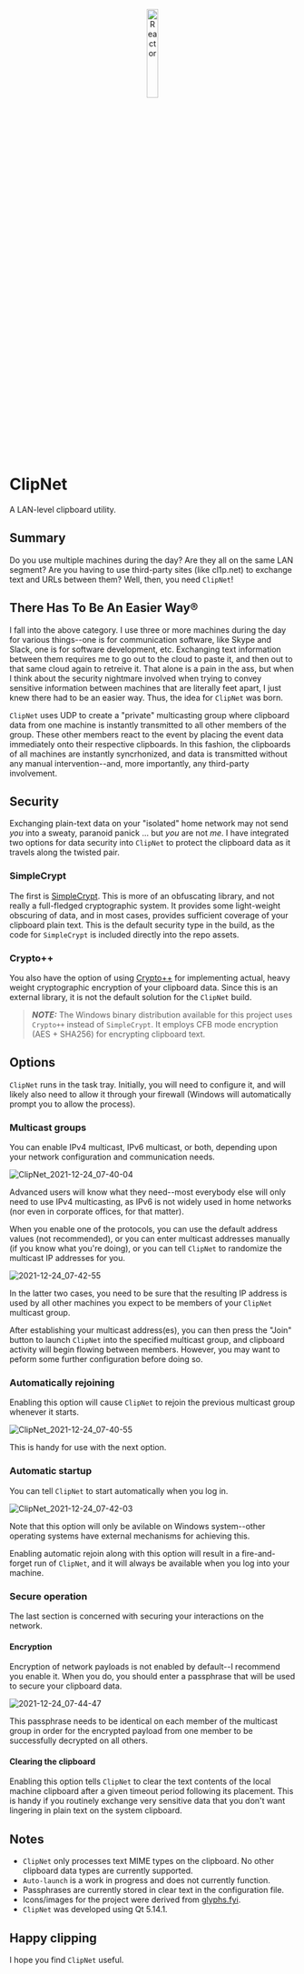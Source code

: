 <p align="center">
  <a href="https://rclone.org/">
    <img width="20%" alt="Reactor" src="https://user-images.githubusercontent.com/4536448/147360224-61e03a6e-4252-4e03-afad-ca09b8f73996.png">
  </a>
</p>

# ClipNet
A LAN-level clipboard utility.

## Summary
Do you use multiple machines during the day?  Are they all on the same LAN segment?  Are you having to use third-party sites (like cl1p.net) to exchange text and URLs between them?  Well, then, you need `ClipNet`!

## There Has To Be An Easier Way®
I fall into the above category.  I use three or more machines during the day for various things--one is for communication software, like Skype and Slack, one is for software development, etc.  Exchanging text information between them requires me to go out to the cloud to paste it, and then out to that same cloud again to retreive it.  That alone is a pain in the ass, but when I think about the security nightmare involved when trying to convey sensitive information between machines that are literally feet apart, I just knew there had to be an easier way.  Thus, the idea for `ClipNet` was born.

`ClipNet` uses UDP to create a "private" multicasting group where clipboard data from one machine is instantly transmitted to all other members of the group.  These other members react to the event by placing the event data immediately onto their respective clipboards.  In this fashion, the clipboards of all machines are instantly syncrhonized, and data is transmitted without any manual intervention--and, more importantly, any third-party involvement.

## Security
Exchanging plain-text data on your "isolated" home network may not send *you* into a sweaty, paranoid panick ... but *you* are not *me*.  I have integrated two options for data security into `ClipNet` to protect the clipboard data as it travels along the twisted pair.

### SimpleCrypt
The first is [SimpleCrypt](https://wiki.qt.io/Simple_encryption_with_SimpleCrypt).  This is more of an obfuscating library, and not really a full-fledged cryptographic system.  It provides some light-weight obscuring of data, and in most cases, provides sufficient coverage of your clipboard plain text.  This is the default security type in the build, as the code for `SimpleCrypt` is included directly into the repo assets.

### Crypto++
You also have the option of using [Crypto++](https://github.com/weidai11/cryptopp) for implementing actual, heavy weight cryptographic encryption of your clipboard data.  Since this is an external library, it is not the default solution for the `ClipNet` build.

> **_NOTE:_** The Windows binary distribution available for this project uses `Crypto++` instead of `SimpleCrypt`.  It employs CFB mode encryption (AES + SHA256) for encrypting clipboard text.

## Options
`ClipNet` runs in the task tray.  Initially, you will need to configure it, and will likely also need to allow it through your firewall (Windows will automatically prompt you to allow the process).

### Multicast groups
You can enable IPv4 multicast, IPv6 multicast, or both, depending upon your network configuration and communication needs.

![ClipNet_2021-12-24_07-40-04](https://user-images.githubusercontent.com/4536448/147360182-6a44dbcd-a440-402d-ae12-25a2ac2360e9.png)

Advanced users will know what they need--most everybody else will only need to use IPv4 multicasting, as IPv6 is not widely used in home networks (nor even in corporate offices, for that matter).

When you enable one of the protocols, you can use the default address values (not recommended), or you can enter multicast addresses manually (if you know what you're doing), or you can tell `ClipNet` to randomize the multicast IP addresses for you.

![2021-12-24_07-42-55](https://user-images.githubusercontent.com/4536448/147360187-ede36f1e-73e4-48c6-a35e-5e2e53b37b97.gif)

In the latter two cases, you need to be sure that the resulting IP address is used by all other machines you expect to be members of your `ClipNet` multicast group.

After establishing your multicast address(es), you can then press the "Join" button to launch `ClipNet` into the specified multicast group, and clipboard activity will begin flowing between members.  However, you may want to peform some further configuration before doing so.

### Automatically rejoining
Enabling this option will cause `ClipNet` to rejoin the previous multicast group whenever it starts.

![ClipNet_2021-12-24_07-40-55](https://user-images.githubusercontent.com/4536448/147360184-ebdf9104-5e91-4d55-b8f8-bb54a601b98b.png)

This is handy for use with the next option.

### Automatic startup
You can tell `ClipNet` to start automatically when you log in.

![ClipNet_2021-12-24_07-42-03](https://user-images.githubusercontent.com/4536448/147360185-6280d6a7-a088-42fe-aff6-30bfe3de2e13.png)

Note that this option will only be avilable on Windows system--other operating systems have external mechanisms for achieving this.

Enabling automatic rejoin along with this option will result in a fire-and-forget run of `ClipNet`, and it will always be available when you log into your machine.

### Secure operation
The last section is concerned with securing your interactions on the network.

#### Encryption
Encryption of network payloads is not enabled by default--I recommend you enable it.  When you do, you should enter a passphrase that will be used to secure your clipboard data.

![2021-12-24_07-44-47](https://user-images.githubusercontent.com/4536448/147360195-4c779f33-c539-4353-9112-bd6399f7698f.gif)

This passphrase needs to be identical on each member of the multicast group in order for the encrypted payload from one member to be successfully decrypted on all others.

#### Clearing the clipboard
Enabling this option tells `ClipNet` to clear the text contents of the local machine clipboard after a given timeout period following its placement.  This is handy if you routinely exchange very sensitive data that you don't want lingering in plain text on the system clipboard.

## Notes
* `ClipNet` only processes text MIME types on the clipboard.  No other clipboard data types are currently supported.
* `Auto-launch` is a work in progress and does not currently function.
* Passphrases are currently stored in clear text in the configuration file.
* Icons/images for the project were derived from [glyphs.fyi](https://glyphs.fyi/dir?i=handHoldingSeedling&v=poly&w).
* `ClipNet` was developed using Qt 5.14.1.

## Happy clipping
I hope you find `ClipNet` useful.